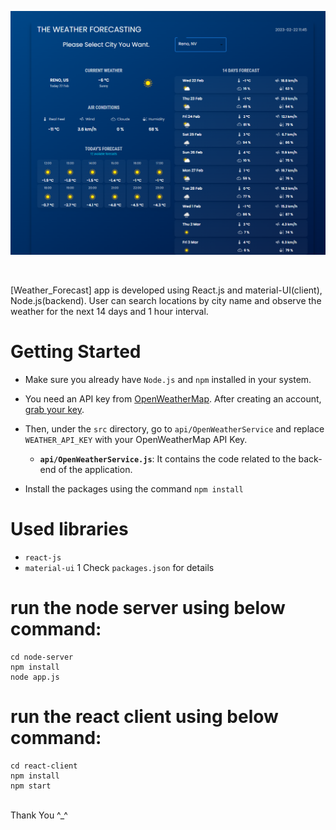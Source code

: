 ![Application screenshot](./react-client/public/screenshot.png)

<br/>

[Weather_Forecast] app is developed using React.js and material-UI(client), Node.js(backend). User can search locations by city name and observe the weather for the next 14 days and 1 hour interval.

# Getting Started

- Make sure you already have `Node.js` and `npm` installed in your system.
- You need an API key from [OpenWeatherMap](https://openweathermap.org/). After creating an account, [grab your key](https://home.openweathermap.org/api_keys).
- Then, under the `src` directory, go to `api/OpenWeatherService` and replace `WEATHER_API_KEY` with your OpenWeatherMap API Key.
  - **`api/OpenWeatherService.js`**: It contains the code related to the back-end of the application.


- Install the packages using the command `npm install`

# Used libraries

- `react-js`
- `material-ui`
1
Check `packages.json` for details

# run the node server using below command: 
```
cd node-server
npm install
node app.js
```

# run the react client using below command:
```
cd react-client
npm install
npm start
```

<br/>
Thank You ^_^
